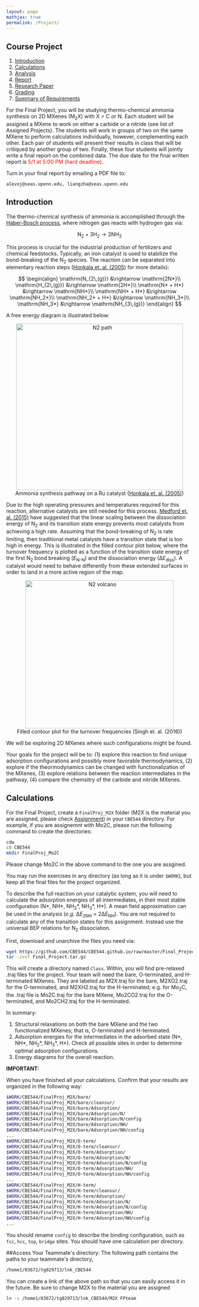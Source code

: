 ```yaml
---
layout: page
mathjax: true
permalink: /Project/
---
```


## Course Project ##
1. [Introduction](#intro)
3. [Calculations](#calcs)
3. [Analysis](#analysis)
4. [Report](#report)
5. [Research Paper](#paper)
6. [Grading](#grading)
7. [Summary of Requirements](#reqs)


For the Final Project, you will be studying thermo-chemical ammonia synthesis on 2D MXenes (M<sub>2</sub>X) with X = C or N. Each student will be assigned a MXene to work on either a carbide or a nitride (see list of Assigned Projects). The students will work in groups of two on the same MXene to perform calculations individually, however, complementing each other. Each pair of students will present their results in class that will be critiqued by another group of two. Finally, these four students will jointly write a final report on the combined data. The due date for the final written report is <font color="red">5/1 at 5:00 PM (hard deadline)</font>.

Turn in your final report by emailing a PDF file to:

```
alevoj@seas.upenn.edu, liangzha@seas.upenn.edu
```

<a name='intro'></a>

## Introduction ##

The thermo-chemical synthesis of ammonia is accomplished through the [Haber-Bosch process](http://en.wikipedia.org/wiki/Haber_process), where nitrogen gas reacts with hydrogen gas via:

$$
\mathrm{N_2+3H_2\rightarrow 2NH_3}
$$

This process is crucial for the industrial production of fertilizers and chemical feedstocks. Typically, an iron catalyst is used to stabilize the bond-breaking of the N<sub>2</sub> species. The reaction can be separated into elementary reaction steps ([Honkala et. al. (2005)](http://dx.doi.org/10.1126/science.1106435) for more details):

$$
\begin{align}
\mathrm{N_{2\,(g)}} &\rightarrow \mathrm{2N*}\\
\mathrm{H_{2\,(g)}} &\rightarrow \mathrm{2H*}\\
\mathrm{N* + H*} &\rightarrow \mathrm{NH*}\\
\mathrm{NH* + H*} &\rightarrow \mathrm{NH_2*}\\
\mathrm{NH_2* + H*} &\rightarrow \mathrm{NH_3*}\\
\mathrm{NH_3*} &\rightarrow \mathrm{NH_{3\,(g)}}
\end{align}
$$

A free energy diagram is illustrated below:

<center><img src="../Images/N2_path.jpg" alt="N2 path" style="width: 450px;"/>
<br>Ammonia synthesis pathway on a Ru catalyst (<a href="http://dx.doi.org/10.1126/science.1106435">Honkala et. al. (2005)</a>)</center>

Due to the high operating pressures and temperatures required for this reaction, alternative catalysts are still needed for this process. [Medford et. al. (2015)](http://dx.doi.org/10.1016/j.jcat.2014.12.033) have suggested that the linear scaling between the dissociation energy of N<sub>2</sub> and its transition state energy prevents most catalysts from achieving a high rate. Assuming that the bond-breaking of N<sub>2</sub> is rate limiting, then traditional metal catalysts have a transition state that is too high in energy. This is illustrated in the filled contour plot below, where the turnover frequency is plotted as a function of the transition state energy of the first N<sub>2</sub> bond breaking (*E*<sub>N-N</sub>) and the dissociation energy (∆*E*<sub>diss</sub>). A catalyst would need to behave differently from these extended surfaces in order to land in a more active region of the map. 

<center><img src="../Images/N2_volcano.png" alt="N2 volcano" style="width: 400px;"/>
<br>Filled contour plot for the turnover frequencies (Singh et. al. (2016))</center>

We will be exploring 2D MXenes where such configurations might be found. 

Your goals for the project will be to: 
(1) explore this reaction to find unique adsorption configurations and possibly more favorable thermodynamics,
(2) explore if the theormodynamics can be changed with functionalization of the MXenes,
(3) explore relations between the reaction intermediates in the pathway,
(4) compare the chemsitry of the carbide and nitride MXenes.

<a name='calcs'></a>

## Calculations ##

For the Final Project, create a `FinalProj_M2X` folder (M2X is the material you are assigned, please check [Assignment](https://cbe544.github.io/Project_Assignments/)) in your `CBE544` directory. For example, if you are assignemnt with Mo2C, please run the following command to create the directories: 

```bash
cdw
cd CBE544
mkdir FinalProj_Mo2C 
```
Please change Mo2C in the above command to the one you are assgined. 

You may run the exercises in any directory (as long as it is under `$WORK`), but keep all the final files for the project organized.

To describe the full reaction on your catalytic system, you will need to calculate the adsorption energies of all intermediates, in their most stable configuration (N\*, NH\*, NH<sub>2</sub>\*, NH<sub>3</sub>\*, H\*). A mean field approximation can be used in the analysis (*e.g.* ∆*E*<sub>2NH</sub> = 2∆*E*<sub>NH</sub>). You are not required to calculate any of the transition states for this assignment. Instead use the universal BEP relations for N<sub>2</sub> dissociation.

First, download and unarchive the files you need via:

```bash
wget https://github.com/CBE544/CBE544.github.io/raw/master/Final_Project.tar.gz
tar -zxvf Final_Project.tar.gz
```

This will create a directory named `Class`. Within, you will find pre-relaxed .traj files for the project. Your team will need the bare, O-terminated, and H-terminated MXenes. They are labeled as M2X.traj for the bare, M2XO2.traj for the O-terminated, and M2XH2.traj for the H-terminated; e.g. for Mo<sub>2</sub>C, the .traj file is Mo2C.traj for the bare MXene, Mo2CO2.traj for the O-terminated, and Mo2CH2.traj for the H-terminated.

In summary:

1. Structural relaxations on both the bare MXene and the two functionalized MXenes; that is, O-terminated and H-terminated. 
2. Adsorption energies for the intermediates in the adsorbed state (N\*, NH\*, NH<sub>2</sub>\*, NH<sub>3</sub>\*, H\*). Check all possible sites in order to determine optimal adsorption configurations. 
3. Energy diagrams for the overall reaction.
<!--4. Calculation of the reaction rate and also a free energy diagram with some temperature and pressure dependence. [Project Part 3](../ASE/Transition_States)-->

**IMPORTANT:**

When you have finished all your calculations. Confirm that your results are organized in the following way:

```bash
$WORK/CBE544/FinalProj_M2X/bare/
$WORK/CBE544/FinalProj_M2X/bare/cleansur/
$WORK/CBE544/FinalProj_M2X/bare/Adsorption/
$WORK/CBE544/FinalProj_M2X/bare/Adsorption/N/
$WORK/CBE544/FinalProj_M2X/bare/Adsorption/N/config
$WORK/CBE544/FinalProj_M2X/bare/Adsorption/NH/
$WORK/CBE544/FinalProj_M2X/bare/Adsorption/NH/config
...
$WORK/CBE544/FinalProj_M2X/O-term/
$WORK/CBE544/FinalProj_M2X/O-term/cleansur/
$WORK/CBE544/FinalProj_M2X/O-term/Adsorption/
$WORK/CBE544/FinalProj_M2X/O-term/Adsorption/N/
$WORK/CBE544/FinalProj_M2X/O-term/Adsorption/N/config
$WORK/CBE544/FinalProj_M2X/O-term/Adsorption/NH/
$WORK/CBE544/FinalProj_M2X/O-term/Adsorption/NH/config
...
$WORK/CBE544/FinalProj_M2X/H-term/
$WORK/CBE544/FinalProj_M2X/H-term/cleansur/
$WORK/CBE544/FinalProj_M2X/H-term/Adsorption/
$WORK/CBE544/FinalProj_M2X/H-term/Adsorption/N/
$WORK/CBE544/FinalProj_M2X/H-term/Adsorption/N/config
$WORK/CBE544/FinalProj_M2X/H-term/Adsorption/NH/
$WORK/CBE544/FinalProj_M2X/H-term/Adsorption/NH/config
...
```

You should rename `config` to describe the binding configuration, such as `fcc`, `hcc`, `top`, `bridge` sites. You should have one calculation per directory.

##Access Your Teammate's directory:
The following path contains the paths to your teammate's directory, 
```bash
/home1/03672/tg829713/lnk_CBE544
```

You can create a link of the above path so that you can easily access it in the future. Be sure to change M2X to the material you are assigned

```bash
ln -s /home1/03672/tg829713/lnk_CBE544/M2X FPteam
```


<!--Run the following to copy all your files into the shared course directory, so your classmates may access the results.

On Sherlock, from your **project directory**, run:

```bash
/scratch/PI/suncat/chemeng444_2016/submit
```

<a name='analysis'></a>
-->
<!--
## Analysis ##

Your analysis should include the following:

* Discussion of the optimal binding configurations on the surface
* Comparison between the (111) surface and the M<sub>13</sub> cluster
* Analysis of rate as a function of the temperature

Beyond these points, you may discuss anything you find interesting. Here are some ideas:

* Do the reaction intermediates (adsorbates) show the same dependence on surface site or surface termination?
* What are other factors that can affect adsorbate-metal interaction?
* How important is the coordination number of the metal? Compare the metal cluster to the metal surface.

You are welcome to share data amongst your peers to discuss broader trends. 

**If you need the energy of the fixed clusters, they are available [here](../Fixed_Lattice_Clusters/energies.txt).**

<a name='report'></a>

## Report ##

Your report should be between 3 to 5 pages long including figures and tables. Please be succinct and organize it in the following way:

* Introduction (brief) - don't write too much
* Calculation details
* Results and discussion
* Conclusion (brief)

<a name='paper'></a>

## Research Paper ##

We expect that your results will form the basis of a manuscript that we will be putting together as a class. For previous class papers:

* [(2011) Finite-Size Effects in O and CO Adsorption for the Late Transition Metals, *Topics in Catalysis*](http://dx.doi.org/10.1007/s11244-012-9908-x)
* [(2015) Direct Water Decomposition on Transition Metal Surfaces: Structural Dependence and Catalytic Screening, *Catalysis Letters*](http://dx.doi.org/10.1007/s10562-016-1708-7).
 
Notice how much the class size has grown!

<a name='grading'></a>

## Grading ##

* 30% exercises
* 20% write-up
* 20% kinetics
* 30% calculations

<a name='reqs'></a>

## Summary of Requirements ##

At a minimum you should accomplish the following:

1. Complete the [three exercises](../ASE/).
2. Setup a M<sub>13</sub> cluster and a (111) surface and calculate adsorption energies for all intermediates.
3. Calculate transition states for the first step N<sub>2</sub> dissociation) using the fixed bond-length method. Extra credit for calculating the hydrogenation barriers.
4. Vibrational frequency and free energy calculations (initial, transition, and final states, and all adsorbed intermediates). 
5. Analysis
    1. Optimal adsorption sites (relation to transition states)
    2. Kinetic rate analysis
6. Report (3~5 pages maximum)

-->
